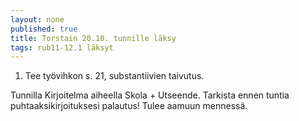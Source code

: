 ```yaml
---
layout: none
published: true
title: Torstain 20.10. tunnille läksy
tags: rub11-12.1 läksyt
---
```

1. Tee työvihkon s. 21, substantiivien taivutus.

Tunnilla Kirjoitelma aiheella Skola + Utseende. Tarkista ennen tuntia puhtaaksikirjoituksesi palautus! Tulee aamuun mennessä.
